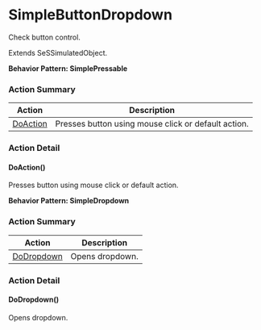# SimpleButtonDropdown

Check button control.
 
Extends SeSSimulatedObject.





**Behavior Pattern: SimplePressable**


<!-- ============================== property summary ========================== -->

	
<!-- ============================== action summary ========================== -->



### Action Summary

|  **Action** | **Description** | 
| ----------- | --------------- |
|	[DoAction](#DoAction) | Presses button using mouse click or default action. |




<!-- ============================== property detail ========================== -->
	
	
<!-- ============================== action detail ========================== -->
	
### Action Detail
		
<a name="DoAction"></a>    
#### DoAction()

Presses button using mouse click or default action.






	




**Behavior Pattern: SimpleDropdown**


<!-- ============================== property summary ========================== -->

	
<!-- ============================== action summary ========================== -->



### Action Summary

|  **Action** | **Description** | 
| ----------- | --------------- |
|	[DoDropdown](#DoDropdown) | Opens dropdown. |




<!-- ============================== property detail ========================== -->
	
	
<!-- ============================== action detail ========================== -->
	
### Action Detail
		
<a name="DoDropdown"></a>    
#### DoDropdown()

Opens dropdown.






	

